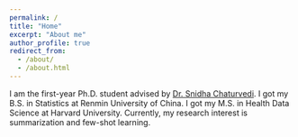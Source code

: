 ```yaml
---
permalink: /
title: "Home"
excerpt: "About me"
author_profile: true
redirect_from: 
  - /about/
  - /about.html
---
```

I am the first-year Ph.D. student advised by [Dr. Snidha Chaturvedi](https://sites.google.com/site/snigdhac/home). I got my B.S. in Statistics at Renmin University of China. I got my M.S. in Health Data Science at Harvard University. Currently, my research interest is summarization and few-shot learning.


